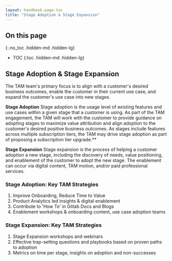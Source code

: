 ```yaml
---
layout: handbook-page-toc
title: "Stage Adoption & Stage Expansion"
---
```


## On this page

{:.no_toc .hidden-md .hidden-lg}

- TOC
{:toc .hidden-md .hidden-lg}

## Stage Adoption & Stage Expansion

The TAM team's primary focus is to align with a customer's desired business outcomes, enable the customer in their current use case, and expand the customer's use case into new stages.

**Stage Adoption**
Stage adoption is the usage level of existing features and use cases within a given stage that a customer is using. As part of the TAM engagement, the TAM will work with the customer to provide guidance on adopting stages to maximize value attribution and align adoption to the customer's desired positive business outcomes. As stages include features across multiple subscription tiers, the TAM may drive stage adoption as part of proposing a subscription tier upgrade.**

**Stage Expansion**
Stage expansion is the process of helping a customer adoption a new stage, including the discovery of needs, value positioning, and enablement of the customer to adopt the new stage. The enablement can occur via digital content, TAM motion, and/or paid professional services.

### Stage Adoption:  Key TAM Strategies

1. Improve Onboarding, Reduce Time to Value
1. Product Analytics led insights & digital enablement
1. Contribute to 'How To' in Gitlab Docs and Blogs
1. Enablement workshops & onboarding content, use case adoption teams

### Stage Expansion: Key TAM Strategies

1. Stage Expansion workshops and webinars
1. Effective trap-setting questions and playbooks based on proven paths to adoption
1. Metrics on time per stage, insights on adoption and non-successes
